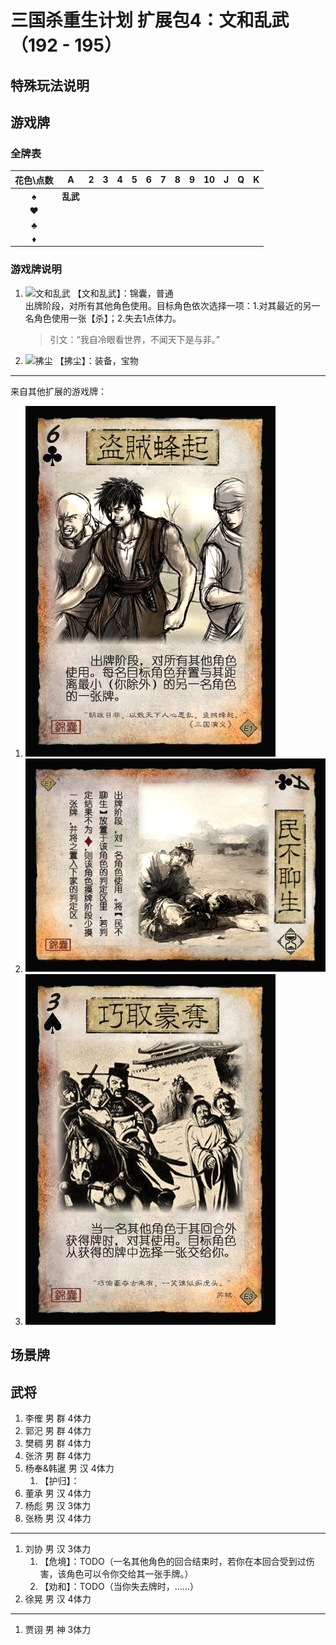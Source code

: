 # 三国杀重生计划 扩展包4：文和乱武（192 - 195）

## 特殊玩法说明

## 游戏牌

### 全牌表

| 花色\点数 |   A   |   2   |   3   |   4   |   5   |   6   |   7   |   8   |   9   |  10   |   J   |   Q   |   K   |
| :-------: | :---: | :---: | :---: | :---: | :---: | :---: | :---: | :---: | :---: | :---: | :---: | :---: | :---: |
|     ♠     |**乱武**|       |       |       |       |       |       |       |       |       |       |       |       |
|     ♥     |       |       |       |       |       |       |       |       |       |       |       |       |       |
|     ♣     |       |       |       |       |       |       |       |       |       |       |       |       |       |
|     ♦     |       |       |       |       |       |       |       |       |       |       |       |       |       |

### 游戏牌说明

1. ![文和乱武](./assets/images/cards/文和乱武.png) 【文和乱武】：锦囊，普通  
   出牌阶段，对所有其他角色使用。目标角色依次选择一项：1.对其最近的另一名角色使用一张【杀】；2.失去1点体力。

   > 引文：“我自冷眼看世界，不闻天下是与非。”
2. ![拂尘](./assets/images/cards/拂尘.png) 【拂尘】：装备，宝物

----

来自其他扩展的游戏牌：

1. ![盗贼蜂起](./assets/images/cards/盗贼蜂起.png)
2. ![民不聊生](./assets/images/cards/民不聊生.png)
3. ![巧取豪夺](./assets/images/cards/巧取豪夺.png)

## 场景牌

## 武将

1. 李傕 男 群 4体力
2. 郭汜 男 群 4体力
3. 樊稠 男 群 4体力
4. 张济 男 群 4体力
5. 杨奉&韩暹 男 汉 4体力
   1. 【护归】：
6. 董承 男 汉 4体力
7. 杨彪 男 汉 3体力
8. 张杨 男 汉 4体力

----

1. 刘协 男 汉 3体力
   1. 【危境】：TODO（一名其他角色的回合结束时，若你在本回合受到过伤害，该角色可以令你交给其一张手牌。）
   2. 【劝和】：TODO（当你失去牌时，……）
2. 徐晃 男 汉 4体力

----

1. 贾诩 男 神 3体力
